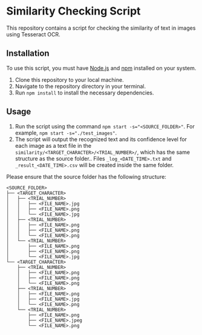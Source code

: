 # Similarity Checking Script

This repository contains a script for checking the similarity of text in images using Tesseract OCR.

## Installation

To use this script, you must have <a href="https://nodejs.org/en/" target="_new">Node.js</a> and <a href="https://www.npmjs.com/" target="_new">npm</a> installed on your system.

1. Clone this repository to your local machine.
2. Navigate to the repository directory in your terminal.
3. Run `npm install` to install the necessary dependencies.

## Usage

1. Run the script using the command `npm start -s="<SOURCE_FOLDER>"`. For example, `npm start -s="./test_images"`.
2. The script will output the recognized text and its confidence level for each image as a text file in the `similarity/<TARGET_CHARACTER>/<TRIAL_NUMBER>/`, which has the same structure as the source folder.. Files `_log_<DATE_TIME>.txt` and `_result_<DATE_TIME>.csv` will be created inside the same folder.

Please ensure that the source folder has the following structure:

```
<SOURCE_FOLDER>
├── <TARGET_CHARACTER>
│   ├── <TRIAL_NUMBER>
│   │   ├── <FILE_NAME>.jpg
│   │   ├── <FILE_NAME>.png
│   │   └── <FILE_NAME>.jpg
│   ├── <TRIAL_NUMBER>
│   │   ├── <FILE_NAME>.png
│   │   ├── <FILE_NAME>.png
│   │   └── <FILE_NAME>.png
│   └── <TRIAL_NUMBER>
│       ├── <FILE_NAME>.png
│       ├── <FILE_NAME>.png
│       └── <FILE_NAME>.jpg
└── <TARGET_CHARACTER>
    ├── <TRIAL_NUMBER>
    │   ├── <FILE_NAME>.png
    │   ├── <FILE_NAME>.png
    │   └── <FILE_NAME>.png
    ├── <TRIAL_NUMBER>
    │   ├── <FILE_NAME>.png
    │   ├── <FILE_NAME>.jpg
    │   └── <FILE_NAME>.png
    └── <TRIAL_NUMBER>
        ├── <FILE_NAME>.png
        ├── <FILE_NAME>.jpeg
        └── <FILE_NAME>.png
```